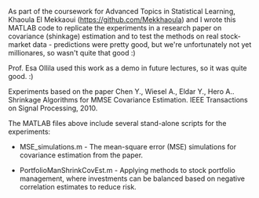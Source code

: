 As part of the coursework for Advanced Topics in Statistical Learning, Khaoula El Mekkaoui (https://github.com/Mekkhaoula) and I wrote this MATLAB code to replicate the experiments in a research paper on covariance (shinkage) estimation and to test the methods on real stock-market data - predictions were pretty good, but we're unfortunately not yet millionares, so wasn't quite that good :)

Prof. Esa Ollila used this work as a demo in future lectures, so it was quite good. :)

Experiments based on the paper Chen Y., Wiesel A., Eldar Y., Hero A.. Shrinkage Algorithms for MMSE Covariance Estimation. IEEE Transactions on Signal Processing, 2010.

The MATLAB files above include several stand-alone scripts for the experiments:

 - MSE_simulations.m - The mean-square error (MSE) simulations for covariance estimation from the paper.

 - PortfolioManShrinkCovEst.m - Applying methods to stock portfolio management, where investments can be balanced based on negative correlation estimates to reduce risk.
